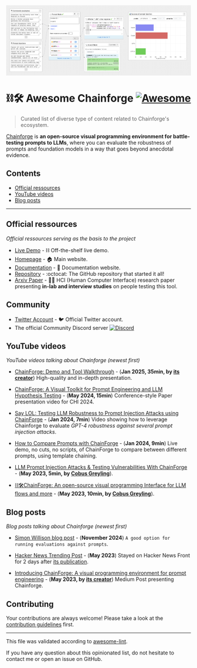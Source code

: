 ![Screenshot of Chainforge](./assets/chainforge_pic.png)
 
# ⛓️🛠️ Awesome Chainforge [![Awesome](https://awesome.re/badge.svg)](https://awesome.re) <!-- omit in toc -->

> Curated list of diverse type of content related to Chainforge's ecosystem.

[Chainforge](https://chainforge.ai/) is **an open-source visual programming environment for battle-testing prompts to LLMs**, where you can evaluate the robustness of prompts and foundation models in a way that goes beyond anecdotal evidence.

## Contents <!-- omit in toc -->

- [Official ressources](#official-ressources)
- [YouTube videos](#youtube-videos)
- [Blog posts](#blog-posts)


---

## Official ressources

*Official ressources serving as the basis to the project*

- [Live Demo](https://chainforge.ai/play) - ⛓️ Off-the-shelf live demo.
- [Homepage](https://chainforge.ai/) - 🏠 Main website.
- [Documentation](https://chainforge.ai/docs/) - 📖 Documentation website.
- [Repository](https://github.com/ianarawjo/ChainForge) - :octocat: The GitHub repository that started it all!
- [Arxiv Paper](https://arxiv.org/abs/2309.09128) - 🧑‍🎓 HCI (Human Computer Interface) research paper presenting **in-lab and interview studies** on people testing this tool.

## Community

- [Twitter Account](https://x.com/chainforge_ai) - 🐦 Official Twitter account.
- The official Community Discord server [![Discord](https://img.shields.io/discord/1405689845245804628?label=discord&logo=discord&color=7289da)](https://discord.gg/DNpuumFx)

## YouTube videos

*YouTube videos talking about Chainforge (newest first)*

- [ChainForge: Demo and Tool Walkthrough](https://www.youtube.com/watch?v=Aw97zDpabAw) - (**Jan 2025, 35min, by [its creator](https://ianarawjo.com/)**) High-quality and in-depth presentation.

- [ChainForge: A Visual Toolkit for Prompt Engineering and LLM Hypothesis Testing](https://www.youtube.com/watch?v=Slb3unllD74) - (**May 2024, 15min**) Conference-style Paper presentation video for CHI 2024.

- [Say LOL: Testing LLM Robustness to Prompt Injection Attacks using ChainForge](https://www.youtube.com/watch?v=JqEM5YJeorc) - (**Jan 2024, 7min**) Video showing how to leverage Chainforge to evaluate *GPT-4 robustness against several prompt injection attacks*.

- [How to Compare Prompts with ChainForge](https://www.youtube.com/watch?v=Tj1vP6MveB4) - (**Jan 2024, 9min**) Live demo, no cuts, no scripts, of ChainForge to compare between different prompts, using template chaining.

- [LLM Prompt Injection Attacks & Testing Vulnerabilities With ChainForge](https://www.youtube.com/watch?v=x1_uEnoxvNs) - (**May 2023, 5min, by [Cobus Greyling](https://www.youtube.com/@CobusGreylingZA)**).

- [⛓️🛠️ChainForge: An open-source visual programming Interface for LLM flows and more](https://www.youtube.com/watch?v=iHWwxy8HFW4) - (**May 2023, 10min, by [Cobus Greyling](https://www.youtube.com/@CobusGreylingZA)**).

## Blog posts

*Blog posts talking about Chainforge (newest first)*

- [Simon Willison blog post](https://simonwillison.net/2024/Nov/8/chainforge/) - (**November 2024**) `A good option for running evaluations against prompts`.

- [Hacker News Trending Post](https://news.ycombinator.com/item?id=36056907) - (**May 2023**) Stayed on Hacker News Front for 2 days after [its publication](https://hnrankings.info/37038053/).


- [Introducing ChainForge: A visual programming environment for prompt engineering](https://ianarawjo.medium.com/introducing-chainforge-a-visual-programming-environment-for-prompt-engineering-bc6910be01cf) - (**May 2023, by [its creator](https://ianarawjo.com/)**) Medium Post presenting Chainforge.


## Contributing <!-- omit in toc -->

Your contributions are always welcome! Please take a look at the [contribution guidelines](./CONTRIBUTING.md) first.

---

This file was validated according to [awesome-lint](https://github.com/sindresorhus/awesome-lint).

If you have any question about this opinionated list, do not hesitate to contact me or open an issue on GitHub.

